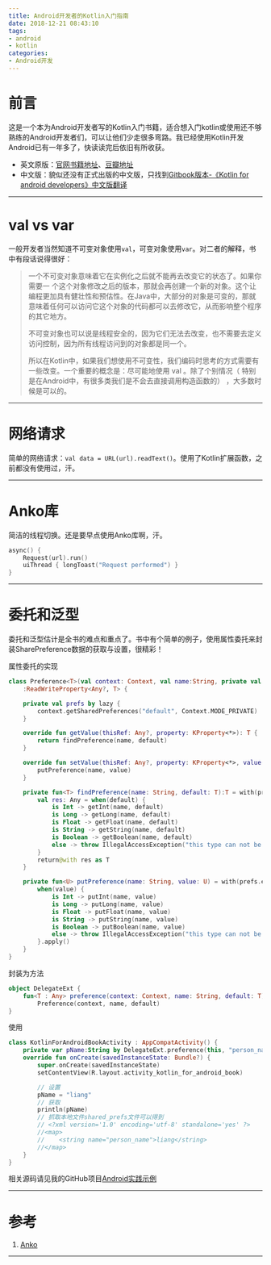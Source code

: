 ```yaml
---
title: Android开发者的Kotlin入门指南
date: 2018-12-21 08:43:10
tags:
- android
- kotlin
categories:
- Android开发
---
```


# 前言

这是一个本为Android开发者写的Kotlin入门书籍，适合想入门kotlin或使用还不够熟练的Android开发者们，可以让他们少走很多弯路。我已经使用Kotlin开发Android已有一年多了，快读读完后依旧有所收获。

- 英文原版：[官网书籍地址](https://leanpub.com/kotlin-for-android-developers)、[豆瓣地址](https://book.douban.com/subject/26916501/)
- 中文版：貌似还没有正式出版的中文版，只找到[Gitbook版本-《Kotlin for android developers》中文版翻译](https://wangjiegulu.gitbooks.io/kotlin-for-android-developers-zh/content/)

---

# val vs var

一般开发者当然知道不可变对象使用`val`，可变对象使用`var`。对二者的解释，书中有段话说得很好：

> 一个不可变对象意味着它在实例化之后就不能再去改变它的状态了。如果你需要一 个这个对象修改之后的版本，那就会再创建一个新的对象。这个让编程更加具有健壮性和预估性。在Java中，大部分的对象是可变的，那就意味着任何可以访问它这个对象的代码都可以去修改它，从而影响整个程序的其它地方。 
>
> 不可变对象也可以说是线程安全的，因为它们无法去改变，也不需要去定义访问控制，因为所有线程访问到的对象都是同一个。 
>
> 所以在Kotlin中，如果我们想使用不可变性，我们编码时思考的方式需要有一些改变。一个重要的概念是：尽可能地使用 val 。除了个别情况（ 特别是在Android中，有很多类我们是不会去直接调用构造函数的） ，大多数时候是可以的。 

---

# 网络请求

简单的网络请求：`val data = URL(url).readText()`。使用了Kotlin扩展函数，之前都没有使用过，汗。

---

# Anko库

简洁的线程切换。还是要早点使用Anko库啊，汗。

```kotlin
async() {
	Request(url).run()
	uiThread { longToast("Request performed") }
}
```



----

# 委托和泛型

委托和泛型估计是全书的难点和重点了。书中有个简单的例子，使用属性委托来封装SharePreference数据的获取与设置，很精彩！

属性委托的实现

```kotlin
class Preference<T>(val context: Context, val name:String, private val default: T)
    :ReadWriteProperty<Any?, T> {

    private val prefs by lazy {
        context.getSharedPreferences("default", Context.MODE_PRIVATE)
    }

    override fun getValue(thisRef: Any?, property: KProperty<*>): T {
        return findPreference(name, default)
    }

    override fun setValue(thisRef: Any?, property: KProperty<*>, value: T) {
        putPreference(name, value)
    }

    private fun<T> findPreference(name: String, default: T):T = with(prefs) {
        val res: Any = when(default) {
            is Int -> getInt(name, default)
            is Long -> getLong(name, default)
            is Float -> getFloat(name, default)
            is String -> getString(name, default)
            is Boolean -> getBoolean(name, default)
            else -> throw IllegalAccessException("this type can not be gotten from preference")
        }
        return@with res as T
    }

    private fun<U> putPreference(name: String, value: U) = with(prefs.edit()) {
        when(value) {
            is Int -> putInt(name, value)
            is Long -> putLong(name, value)
            is Float -> putFloat(name, value)
            is String -> putString(name, value)
            is Boolean -> putBoolean(name, value)
            else -> throw IllegalAccessException("this type can not be saved into preference")
        }.apply()
    }
}
```

封装为方法

```kotlin
object DelegateExt {
    fun<T : Any> preference(context: Context, name: String, default: T) =
        Preference(context, name, default)
}
```

使用

```kotlin
class KotlinForAndroidBookActivity : AppCompatActivity() {
    private var pName:String by DelegateExt.preference(this, "person_name", "default")
    override fun onCreate(savedInstanceState: Bundle?) {
        super.onCreate(savedInstanceState)
        setContentView(R.layout.activity_kotlin_for_android_book)

        // 设置
        pName = "liang"
        // 获取
        println(pName)
        // 抓取本地文件shared_prefs文件可以得到
        // <?xml version='1.0' encoding='utf-8' standalone='yes' ?>
        //<map>
        //    <string name="person_name">liang</string>
        //</map>
    }
}
```

相关源码请见我的GitHub项目[Android实践示例](https://github.com/zhangliangnbu/android-practice-demo)

---

# 参考

1. [Anko](https://github.com/Kotlin/anko)

---





